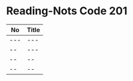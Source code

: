 # Reading-Nots Code 201
|No   | Title |
| -- | --  |  
|---|---|
|--   |---   |   
|--   |--   |   
|--   |--   |   

